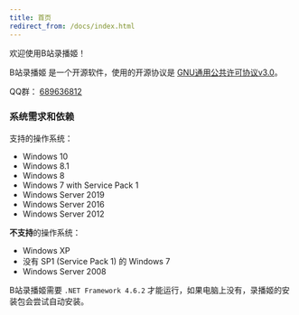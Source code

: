 ```yaml
---
title: 首页
redirect_from: /docs/index.html
---
```


欢迎使用B站录播姬！

B站录播姬 是一个开源软件，使用的开源协议是 [GNU通用公共许可协议v3.0](https://github.com/Bililive/BililiveRecorder/blob/dev/LICENSE)。

QQ群： [689636812](https://jq.qq.com/?_wv=1027&k=5NPC2dt)

### 系统需求和依赖

支持的操作系统：

- Windows 10
- Windows 8.1
- Windows 8
- Windows 7 with Service Pack 1
- Windows Server 2019
- Windows Server 2016
- Windows Server 2012

**不支持**的操作系统：

- Windows XP
- 没有 SP1 (Service Pack 1) 的 Windows 7
- Windows Server 2008

B站录播姬需要 `.NET Framework 4.6.2` 才能运行，如果电脑上没有，录播姬的安装包会尝试自动安装。
